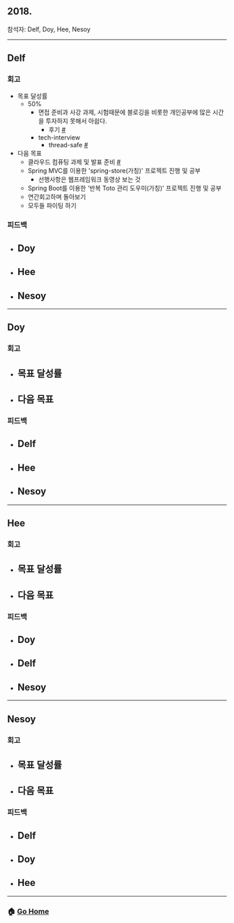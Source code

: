 ## 2018.
참석자: Delf, Doy, Hee, Nesoy

---

## Delf
### 회고
- 목표 달성률
    - 50%
        - 면접 준비과 사강 과제, 시험때문에 블로깅을 비롯한 개인공부에 많은 시간을 투자하지 못해서 아쉽다.
            - 후기 [#](../delf/contents/Summary_20181202.md)
        - tech-interview 
            - thread-safe [#](https://github.com/WeareSoft/tech-interview/blob/master/contents/os.md#thread-safe)
- 다음 목표
    - 클라우드 컴퓨팅 과제 및 발표 준비 [#](https://github.com/WeareSoft/wwl/blob/master/delf/contents/aws-webserver-rds.md)
    - Spring MVC를 이용한 'spring-store(가칭)' 프로젝트 진행 및 공부
        - 선행사항은 웹프레임워크 동영상 보는 것
    - Spring Boot를 이용한 '반복 Toto 관리 도우미(가칭)' 프로젝트 진행 및 공부
    - 연간회고하며 돌아보기
    - 모두들 파이팅 하기
### 피드백
- Doy
    -
- Hee
    -
- Nesoy
    -

---

## Doy
### 회고
- 목표 달성률
    -
- 다음 목표
    -
### 피드백
- Delf
    -
- Hee
    -
- Nesoy
    -

---

## Hee
### 회고
- 목표 달성률
    -
- 다음 목표
    -
### 피드백
- Doy
    -
- Delf
    -
- Nesoy
    -

---

## Nesoy
### 회고
- 목표 달성률
    -
- 다음 목표
    -
### 피드백
- Delf
    -
- Doy
    -
- Hee
    -

---

### :house: [Go Home](https://github.com/T-WWL/WWL)
